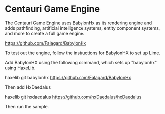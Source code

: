 # Centauri Game Engine

The Centauri Game Engine uses BabylonHx as its rendering engine and adds pathfinding, artificial intelligence systems, entity component systems, and more to create a full game engine. 

https://github.com/Falagard/BabylonHx

To test out the engine, follow the instructions for BabylonHX to set up Lime. 

Add BabylonHX using the following command, which sets up "babylonhx" using HaxeLib. 

haxelib git babylonhx https://github.com/Falagard/BabylonHx

Then add HxDaedalus 

haxelib git hxdaedalus https://github.com/hxDaedalus/hxDaedalus

Then run the sample. 
